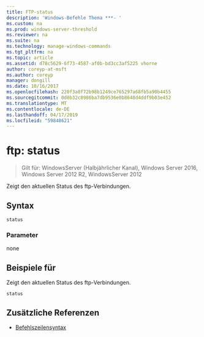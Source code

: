 ```yaml
---
title: FTP-status
description: 'Windows-Befehle Thema ***- '
ms.custom: na
ms.prod: windows-server-threshold
ms.reviewer: na
ms.suite: na
ms.technology: manage-windows-commands
ms.tgt_pltfrm: na
ms.topic: article
ms.assetid: d78c5629-6f73-4587-af0b-bd3cc3af5225 vhorne
author: coreyp-at-msft
ms.author: coreyp
manager: dongill
ms.date: 10/16/2017
ms.openlocfilehash: 220f3a8f72b98b1249ce765297a68fb5a90b4455
ms.sourcegitcommit: 0d0b32c8986ba7db9536e0b8648d4ddf9b03e452
ms.translationtype: MT
ms.contentlocale: de-DE
ms.lasthandoff: 04/17/2019
ms.locfileid: "59848621"
---
```

# <a name="ftp-status"></a>ftp: status

>Gilt für: WindowsServer (Halbjährlicher Kanal), Windows Server 2016, Windows Server 2012 R2, WindowsServer 2012

Zeigt den aktuellen Status des ftp-Verbindungen.   
## <a name="syntax"></a>Syntax  
```  
status  
```  
### <a name="parameters"></a>Parameter  
none  
## <a name="BKMK_Examples"></a>Beispiele für  
Zeigt den aktuellen Status des ftp-Verbindungen.  
```  
status  
```  
## <a name="additional-references"></a>Zusätzliche Referenzen  
-   [Befehlszeilensyntax](command-line-syntax-key.md)  
